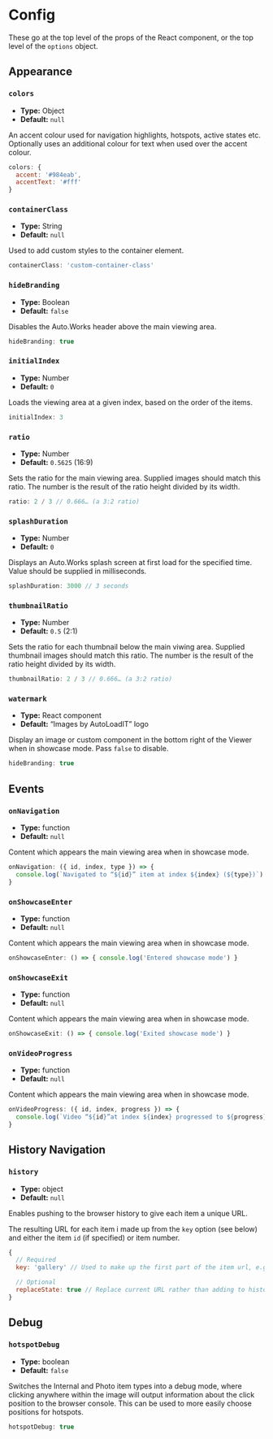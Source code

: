 # Config

These go at the top level of the props of the React component, or the top level of the `options` object.

## Appearance

### `colors`

- **Type:** Object
- **Default:** `null`

An accent colour used for navigation highlights, hotspots, active states etc.
Optionally uses an additional colour for text when used over the accent colour.

```js
colors: {
  accent: '#984eab',
  accentText: '#fff'
}
```

### `containerClass`

- **Type:** String
- **Default:** `null`

Used to add custom styles to the container element.

```js
containerClass: 'custom-container-class'
```

### `hideBranding`

- **Type:** Boolean
- **Default:** `false`

Disables the Auto.Works header above the main viewing area.

```js
hideBranding: true
```

### `initialIndex`

- **Type:** Number
- **Default:** `0`

Loads the viewing area at a given index, based on the order of the items.

```js
initialIndex: 3
```

### `ratio`

- **Type:** Number
- **Default:** `0.5625` (16:9)

Sets the ratio for the main viewing area. Supplied images should match this ratio. The number is the result of the ratio height divided by its width.

```js
ratio: 2 / 3 // 0.666… (a 3:2 ratio)
```

### `splashDuration`

- **Type:** Number
- **Default:** `0`

Displays an Auto.Works splash screen at first load for the specified time.
Value should be supplied in milliseconds.

```js
splashDuration: 3000 // 3 seconds
```

### `thumbnailRatio`

- **Type:** Number
- **Default:** `0.5` (2:1)

Sets the ratio for each thumbnail below the main viwing area. Supplied thumbnail images
should match this ratio. The number is the result of the ratio height divided by its width.

```js
thumbnailRatio: 2 / 3 // 0.666… (a 3:2 ratio)
```

### `watermark`

- **Type:** React component
- **Default:** “Images by AutoLoadIT” logo

Display an image or custom component in the bottom right of the Viewer when in showcase mode. Pass `false` to disable.

```js
hideBranding: true
```


## Events

### `onNavigation`

- **Type:** function
- **Default:** `null`

Content which appears the main viewing area when in showcase mode.

```js
onNavigation: ({ id, index, type }) => {
  console.log(`Navigated to “${id}” item at index ${index} (${type})`)
}
```

### `onShowcaseEnter`

- **Type:** function
- **Default:** `null`

Content which appears the main viewing area when in showcase mode.

```js
onShowcaseEnter: () => { console.log('Entered showcase mode') }
```

### `onShowcaseExit`

- **Type:** function
- **Default:** `null`

Content which appears the main viewing area when in showcase mode.

```js
onShowcaseExit: () => { console.log('Exited showcase mode') }
```

### `onVideoProgress`

- **Type:** function
- **Default:** `null`

Content which appears the main viewing area when in showcase mode.

```js
onVideoProgress: ({ id, index, progress }) => {
  console.log(`Video “${id}”at index ${index} progressed to ${progress} seconds`)
}
```

## History Navigation

### `history`

- **Type:** object
- **Default:** `null`

Enables pushing to the browser history to give each item a unique URL.

The resulting URL for each item i made up from the `key` option (see below) and
either the item `id` (if specified) or item number.

```js
{
  // Required
  key: 'gallery' // Used to make up the first part of the item url, e.g. /gallery/dashboard

  // Optional
  replaceState: true // Replace current URL rather than adding to history
}
```

## Debug

### `hotspotDebug`

- **Type:** boolean
- **Default:** `false`

Switches the Internal and Photo item types into a debug mode, where clicking
anywhere within the image will output information about the click position to the
browser console. This can be used to more easily choose positions for hotspots.

```js
hotspotDebug: true
```
